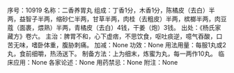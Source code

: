 序号：10919
名称：二香养胃丸
组成：丁香1分，木香1分，陈橘皮（去白）半两，益智子半两，缩砂仁半两，甘草半两，肉桂（去粗皮）半两，槟榔半两，肉豆蔻（面裹，煨熟）半两，青橘皮（去白）4钱，干姜（炮）3钱。
出处：《杨氏家藏方》卷六。
主治：脾胃不和，心下虚痞，不思饮食，呕吐痰逆，噫气吞酸，口苦无味，嗜卧体重，腹胁刺痛。
加减：None
功效：None
用法用量：每服1丸或2丸，食前细嚼，热汤送下。
制备方法：上为细末，炼蜜为丸，每一两作10丸。
临床应用：None
各家论述：None
用药禁忌：None
附注：None
